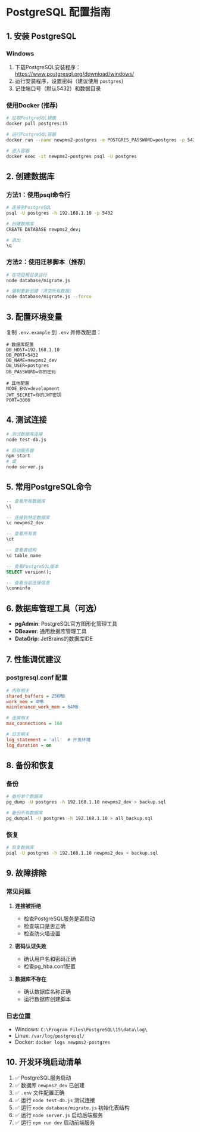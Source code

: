 # PostgreSQL 配置指南

## 1. 安装 PostgreSQL

### Windows
1. 下载PostgreSQL安装程序：https://www.postgresql.org/download/windows/
2. 运行安装程序，设置密码（建议使用 `postgres`）
3. 记住端口号（默认5432）和数据目录

### 使用Docker (推荐)
```bash
# 拉取PostgreSQL镜像
docker pull postgres:15

# 运行PostgreSQL容器
docker run --name newpms2-postgres -e POSTGRES_PASSWORD=postgres -p 5432:5432 -d postgres:15

# 进入容器
docker exec -it newpms2-postgres psql -U postgres
```

## 2. 创建数据库

### 方法1：使用psql命令行
```bash
# 连接到PostgreSQL
psql -U postgres -h 192.168.1.10 -p 5432

# 创建数据库
CREATE DATABASE newpms2_dev;

# 退出
\q
```

### 方法2：使用迁移脚本（推荐）
```bash
# 在项目根目录运行
node database/migrate.js

# 强制重新创建（清空所有数据）
node database/migrate.js --force
```

## 3. 配置环境变量

复制 `.env.example` 到 `.env` 并修改配置：

```env
# 数据库配置
DB_HOST=192.168.1.10
DB_PORT=5432
DB_NAME=newpms2_dev
DB_USER=postgres
DB_PASSWORD=你的密码

# 其他配置
NODE_ENV=development
JWT_SECRET=你的JWT密钥
PORT=3000
```

## 4. 测试连接

```bash
# 测试数据库连接
node test-db.js

# 启动服务器
npm start
# 或
node server.js
```

## 5. 常用PostgreSQL命令

```sql
-- 查看所有数据库
\l

-- 连接到特定数据库
\c newpms2_dev

-- 查看所有表
\dt

-- 查看表结构
\d table_name

-- 查看PostgreSQL版本
SELECT version();

-- 查看当前连接信息
\conninfo
```

## 6. 数据库管理工具（可选）

- **pgAdmin**: PostgreSQL官方图形化管理工具
- **DBeaver**: 通用数据库管理工具
- **DataGrip**: JetBrains的数据库IDE

## 7. 性能调优建议

### postgresql.conf 配置
```ini
# 内存相关
shared_buffers = 256MB
work_mem = 4MB
maintenance_work_mem = 64MB

# 连接相关
max_connections = 100

# 日志相关
log_statement = 'all'  # 开发环境
log_duration = on
```

## 8. 备份和恢复

### 备份
```bash
# 备份单个数据库
pg_dump -U postgres -h 192.168.1.10 newpms2_dev > backup.sql

# 备份所有数据库
pg_dumpall -U postgres -h 192.168.1.10 > all_backup.sql
```

### 恢复
```bash
# 恢复数据库
psql -U postgres -h 192.168.1.10 newpms2_dev < backup.sql
```

## 9. 故障排除

### 常见问题

1. **连接被拒绝**
   - 检查PostgreSQL服务是否启动
   - 检查端口是否正确
   - 检查防火墙设置

2. **密码认证失败**
   - 确认用户名和密码正确
   - 检查pg_hba.conf配置

3. **数据库不存在**
   - 确认数据库名称正确
   - 运行数据库创建脚本

### 日志位置
- Windows: `C:\Program Files\PostgreSQL\15\data\log\`
- Linux: `/var/log/postgresql/`
- Docker: `docker logs newpms2-postgres`

## 10. 开发环境启动清单

1. ✅ PostgreSQL服务启动
2. ✅ 数据库 `newpms2_dev` 已创建
3. ✅ `.env` 文件配置正确
4. ✅ 运行 `node test-db.js` 测试连接
5. ✅ 运行 `node database/migrate.js` 初始化表结构
6. ✅ 运行 `node server.js` 启动后端服务
7. ✅ 运行 `npm run dev` 启动前端服务
